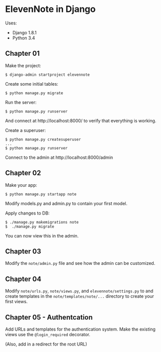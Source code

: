 ElevenNote in Django 
====================

Uses:
* Django 1.8.1
* Python 3.4

Chapter 01
----------

Make the project:

```
$ django-admin startproject elevennote
```

Create some initial tables:
```
$ python manage.py migrate
```

Run the server:
```
$ python manage.py runserver
```

And connect at http://localhost:8000/ to verify that everything is working.

Create a superuser:
```
$ python manage.py createsuperuser
...
$ python manage.py runserver
```

Connect to the admin at http://localhost:8000/admin


Chapter 02
----------

Make your app:

```
$ python manage.py startapp note
```

Modify models.py and admin.py to contain your first model.

Apply changes to DB:
```
$ ./manage.py makemigrations note
$  ./manage.py migrate
```

You can now view this in the admin.


Chapter 03
----------

Modify the `note/admin.py` file and see how the admin can be customized.


Chapter 04
----------

Modify `note/urls.py`, `note/views.py`, and `elevennote/settings.py` to 
and create templates in the `note/templates/note/...` directory to create
your first views.


Chapter 05 - Authentcation
--------------------------

Add URLs and templates for the authentication system.  Make the existing
views use the `@login_required` decorator.

(Also, add in a redirect for the root URL)